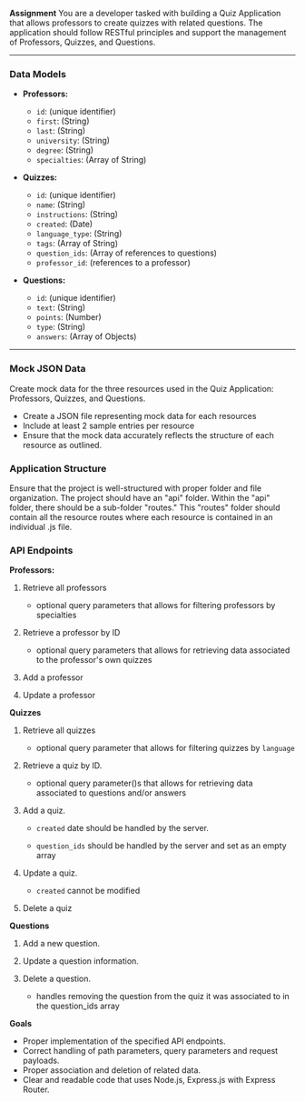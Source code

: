 **Assignment**
You are a developer tasked with building a Quiz Application that allows professors to create quizzes with related questions. The application should follow RESTful principles and support the management of Professors, Quizzes, and Questions.

---

### Data Models

-   **Professors:**

    -   `id`: (unique identifier)
    -   `first`: (String)
    -   `last`: (String)
    -   `university`: (String)
    -   `degree`: (String)
    -   `specialties`: (Array of String)

-   **Quizzes:**

    -   `id`: (unique identifier)
    -   `name`: (String)
    -   `instructions`: (String)
    -   `created`: (Date)
    -   `language_type`: (String)
    -   `tags`: (Array of String)
    -   `question_ids`: (Array of references to questions)
    -   `professor_id`: (references to a professor)

-   **Questions:**
    -   `id`: (unique identifier)
    -   `text`: (String)
    -   `points`: (Number)
    -   `type`: (String)
    -   `answers`: (Array of Objects)

---

### Mock JSON Data

Create mock data for the three resources used in the Quiz Application: Professors, Quizzes, and Questions.

-   Create a JSON file representing mock data for each resources
-   Include at least 2 sample entries per resource
-   Ensure that the mock data accurately reflects the structure of each resource as outlined.

### Application Structure

Ensure that the project is well-structured with proper folder and file organization. The project should have an "api" folder. Within the "api" folder, there should be a sub-folder "routes." This "routes" folder should contain all the resource routes where each resource is contained in an individual .js file.

### API Endpoints

**Professors:**

1. Retrieve all professors

    - optional query parameters that allows for filtering professors by specialties

2. Retrieve a professor by ID

    - optional query parameters that allows for retrieving data associated to the professor's own quizzes

3. Add a professor

4. Update a professor

**Quizzes**

1. Retrieve all quizzes

    - optional query parameter that allows for filtering quizzes by `language`

2. Retrieve a quiz by ID.

    - optional query parameter()s that allows for retrieving data associated to questions and/or answers

3. Add a quiz.

    - `created` date should be handled by the server.

    - `question_ids` should be handled by the server and set as an empty array

4. Update a quiz.

    - `created` cannot be modified

5. Delete a quiz

**Questions**

1. Add a new question.

2. Update a question information.

3. Delete a question.

    - handles removing the question from the quiz it was associated to in the question_ids array

**Goals**

-   Proper implementation of the specified API endpoints.
-   Correct handling of path parameters, query parameters and request payloads.
-   Proper association and deletion of related data.
-   Clear and readable code that uses Node.js, Express.js with Express Router.
